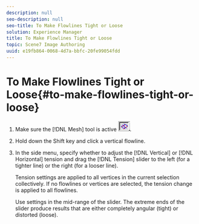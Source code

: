 ```yaml
---
description: null
seo-description: null
seo-title: To Make Flowlines Tight or Loose
solution: Experience Manager
title: To Make Flowlines Tight or Loose
topic: Scene7 Image Authoring
uuid: e19fb864-0068-4d7a-bbfc-20fe99054fdd
---
```


# To Make Flowlines Tight or Loose{#to-make-flowlines-tight-or-loose}

1. Make sure the [!DNL Mesh] tool is active ![](assets/mesh_tool.png).
1. Hold down the Shift key and click a vertical flowline.
1. In the side menu, specify whether to adjust the [!DNL Vertical] or [!DNL Horizontal] tension and drag the [!DNL Tension] slider to the left (for a tighter line) or the right (for a looser line).

   Tension settings are applied to all vertices in the current selection collectively. If no flowlines or vertices are selected, the tension change is applied to all flowlines.

   Use settings in the mid-range of the slider. The extreme ends of the slider produce results that are either completely angular (tight) or distorted (loose). 

